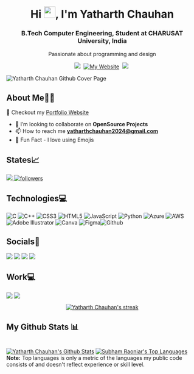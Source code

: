 <h1 align="center">Hi <img src="https://raw.githubusercontent.com/MartinHeinz/MartinHeinz/master/wave.gif" width="30px"  height="30px">, I'm Yatharth Chauhan</h1>
<h3 align="center">B.Tech Computer Engineering, Student at CHARUSAT University, India</h3>

<p align='center'>
  Passionate about programming and design</b> 
</p>

<p align='center'>
  <a href="https://www.linkedin.com/in/yatharth-chauhan-729674202/"><img src="https://img.shields.io/badge/linkedin-%230077B5.svg?&style=for-the-badge&logo=linkedin&logoColor=white" /></a>&nbsp;
   <a href="https://yatharthchauhan.me">
<img alt="My Website" title="My Website" src="https://img.shields.io/badge/Portfolio-ff4828?style=for-the-badge&logo=About.me&logoColor=white"/></a>&nbsp;
   <a href="https://www.instagram.com/yatharth.chauhan_yc/"><img src="https://img.shields.io/badge/Instagram-E4405F?style=for-the-badge&logo=instagram&logoColor=white"/></a>&nbsp;
<!--   <a href="https://twitter.com/Yatharth_YC"><img src="https://img.shields.io/badge/twitter-%231DA1F2.svg?&style=for-the-badge&logo=twitter&logoColor=white" /></a>&nbsp;&nbsp;&nbsp;  -->
<!--   <a href="https://www.snapchat.com/add/yatharth.2362"><img src="https://img.shields.io/badge/Snapchat-FFFC00?style=for-the-badge&logo=snapchat&logoColor=white"/></a>&nbsp; -->
 

<!--    <a href="[https://yatharthchauhan.me](https://github.com/sponsors/YatharthChauhan2362)">
<img alt="My Website" title="My Website" src="https://img.shields.io/badge/sponsor-30363D?style=for-the-badge&logo=GitHub-Sponsors&logoColor=#white"/></a>&nbsp; -->

</p>

![Yatharth Chauhan Github Cover Page](https://user-images.githubusercontent.com/75237577/190224954-22cdc7a2-b6a8-492c-8abe-23acfc4eb00c.jpg)

## About Me🙋‍♂️

📝 Checkout my [Portfolio Website](https://yatharthchauhan.me)

- 👯 I’m looking to collaborate on **OpenSource Projects**
- 📫 How to reach me **yatharthchauhan2024@gmail.com**
- :sparkling_heart: Fun Fact - I love using Emojis

## States📈

<a align="left" href="https://github.com/YatharthChauhan2362/github-profile-views-counter">
    <img src="https://komarev.com/ghpvc/?username=YatharthChauhan2362&style=for-the-badge">
</a>
<!-- <a href="https://www.linkedin.com/in/yatharth-chauhan-729674202/"><img src="https://img.shields.io/badge/Profile%20Visitors-172B4D?style=for-the-badge&logo=Opsgenie&logoColor=white" /></a>&nbsp;&nbsp; -->
  <a href="https://github.com/YatharthChauhan2362">
<img alt="followers" title="Followers me on Github" src="https://img.shields.io/github/followers/YatharthChauhan2362?color=236ad3&labelColor=1155ba&style=for-the-badge&logo=github&label=Followers"/></a>&nbsp;&nbsp;&nbsp;

## Technologies💻

![C](https://img.shields.io/badge/c-%2300599C.svg?style=for-the-badge&logo=c&logoColor=white) ![C++](https://img.shields.io/badge/c++-%2300599C.svg?style=for-the-badge&logo=c%2B%2B&logoColor=white) ![CSS3](https://img.shields.io/badge/css3-%231572B6.svg?style=for-the-badge&logo=css3&logoColor=white) ![HTML5](https://img.shields.io/badge/html5-%23E34F26.svg?style=for-the-badge&logo=html5&logoColor=white) ![JavaScript](https://img.shields.io/badge/javascript-%23323330.svg?style=for-the-badge&logo=javascript&logoColor=%23F7DF1E) ![Python](https://img.shields.io/badge/python-3670A0?style=for-the-badge&logo=python&logoColor=ffdd54) ![Azure](https://img.shields.io/badge/azure-%230072C6.svg?style=for-the-badge&logo=azure-devops&logoColor=white) ![AWS](https://img.shields.io/badge/AWS-%23FF9900.svg?style=for-the-badge&logo=amazon-aws&logoColor=white) ![Adobe Illustrator](https://img.shields.io/badge/adobeillustrator-%23FF9A00.svg?style=for-the-badge&logo=adobeillustrator&logoColor=white) ![Canva](https://img.shields.io/badge/Canva-%2300C4CC.svg?style=for-the-badge&logo=Canva&logoColor=white) ![Figma](https://img.shields.io/badge/figma-%23F24E1E.svg?style=for-the-badge&logo=figma&logoColor=white)![Github](https://img.shields.io/badge/GitHub-100000?style=for-the-badge&logo=github&logoColor=white)

## Socials🤝

<a href="https://www.linkedin.com/in/yatharth-chauhan-729674202/"><img src="https://img.shields.io/badge/linkedin-%230077B5.svg?&style=for-the-badge&logo=linkedin&logoColor=white" /></a>
 <a href="https://www.instagram.com/yatharth.chauhan_yc/"><img src="https://img.shields.io/badge/Instagram-E4405F?style=for-the-badge&logo=instagram&logoColor=white"/></a>
<a href="https://www.snapchat.com/add/yatharth.2362"><img src="https://img.shields.io/badge/Snapchat-FFFC00?style=for-the-badge&logo=snapchat&logoColor=white"/></a>
<a href="https://twitter.com/Yatharth_YC"><img src="https://img.shields.io/badge/twitter-%231DA1F2.svg?&style=for-the-badge&logo=twitter&logoColor=white" /></a>&nbsp;&nbsp;


## Work💻

<p align="left">

<a href="https://l.instagram.com/?u=https%3A%2F%2Fwww.fiverr.com%2Fyatharth2362%2Fdesign-modern-minimalist-logo-business-and-brand&e=ATNJWzgzR3sihFxqgnFifej1LdwcLIUYSQUIUG3gJbs0uL-LWGFd1Azz28SLfA6QBXcAnIxyJ4xmFnb3&s=1" target="blank"><img align="center" src="https://img.shields.io/badge/fiverr-1DBF73?style=for-the-badge&logo=fiverr&logoColor=white" /></a>
<a href="https://github.com/sponsors/YatharthChauhan2362" target="blank"><img align="center" src="https://img.shields.io/badge/sponsor-30363D?style=for-the-badge&logo=GitHub-Sponsors&logoColor=#white" /></a>

<p align="center">
    <a href="https://github.com/YatharthChauhan2362/github-readme-streak-stats">
        <img title="🔥 Get streak stats for your profile at git.io/streak-stats" alt="Yatharth Chauhan's streak" src="https://github-readme-streak-stats.herokuapp.com/?user=YatharthChauhan2362&theme=black-ice&hide_border=true&stroke=0000&background=060A0CD0"/>
    </a>
</p>

## My Github Stats 📊

  <br/>
    <a href="https://github.com/YatharthChauhan2362/github-readme-stats"><img alt="Yatharth Chauhan's Github Stats" src="https://github-readme-stats.vercel.app/api?username=YatharthChauhan2362&show_icons=true&count_private=true&theme=react&hide_border=true&bg_color=0D1117" /></a>
  <a href="https://github.com/YatharthChauhan2362/github-readme-stats"><img alt="Subham Raoniar's Top Languages" src="https://github-readme-stats.vercel.app/api/top-langs/?username=YatharthChauhan2362&langs_count=8&count_private=true&layout=compact&theme=react&hide_border=true&bg_color=0D1117" /></a>
  <br/>
  <b>Note:</b> Top languages is only a metric of the languages my public code consists of and doesn't reflect experience or skill level.

<br/>
<br/>
<!-- 
<a href="https://github.com/YatharthChauhan2362/github-readme-activity-graph"><img alt="Yatharth Chauhan's Activity Graph" src="https://activity-graph.herokuapp.com/graph?username=YatharthChauhan2362&bg_color=0D1117&color=5BCDEC&line=5BCDEC&point=FFFFFF&hide_border=true" /></a> -->

